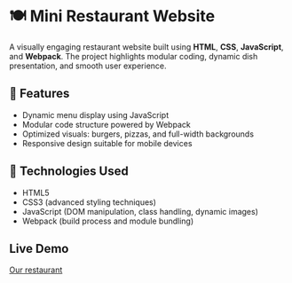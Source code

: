 # 🍽️ Mini Restaurant Website

A visually engaging restaurant website built using **HTML**, **CSS**, **JavaScript**, and **Webpack**. The project highlights modular coding, dynamic dish presentation, and smooth user experience.

## 🚀 Features
- Dynamic menu display using JavaScript
- Modular code structure powered by Webpack
- Optimized visuals: burgers, pizzas, and full-width backgrounds
- Responsive design suitable for mobile devices

## 🔧 Technologies Used
- HTML5
- CSS3 (advanced styling techniques)
- JavaScript (DOM manipulation, class handling, dynamic images)
- Webpack (build process and module bundling)

## Live Demo
[Our restaurant](https://bozica.github.io/Mini-Restaurant-Website)
